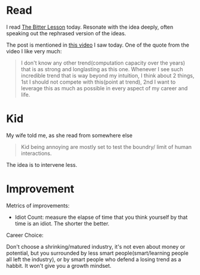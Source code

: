 # Read
I read [The Bitter Lesson](http://www.incompleteideas.net/IncIdeas/BitterLesson.html) today. Resonate with the idea deeply, often speaking out the rephrased version of the ideas.

The post is mentioned in [this video](https://youtu.be/kYWUEV_e2ss) I saw today. One of the quote from the video I like very much:

> I don't know any other trend(computation capacity over the years) that is as strong and longlasting as this one. Whenever I see such incredible trend that is way beyond my intuition, I think about 2 things, 1st I should not compete with this(point at trend), 2nd I want to leverage this as much as possible in every aspect of my career and life.

# Kid
My wife told me, as she read from somewhere else

> Kid being annoying are mostly set to test the boundry/ limit of human interactions.

The idea is to intervene less.

# Improvement
Metrics of improvements:

* Idiot Count: measure the elapse of time that you think yourself by that time is an idiot. The shorter the better.

Career Choice:

Don't choose a shrinking/matured industry, it's not even about money or potential, but you surrounded by less smart people(smart/learning people all left the industry), or by smart people who defend a losing trend as a habbit. It won't give you a growth mindset.